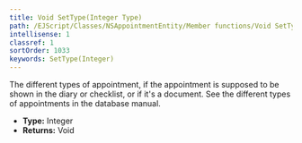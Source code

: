 ```yaml
---
title: Void SetType(Integer Type)
path: /EJScript/Classes/NSAppointmentEntity/Member functions/Void SetType(Integer p_0)
intellisense: 1
classref: 1
sortOrder: 1033
keywords: SetType(Integer)
---
```



The different types of appointment, if the appointment is supposed to be shown in the diary or checklist, or if it's a document. See the different types of appointments in the database manual.



* **Type:** Integer
* **Returns:** Void


